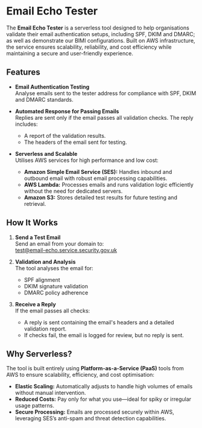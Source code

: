 # **Email Echo Tester**

The **Email Echo Tester** is a serverless tool designed to help organisations validate their email authentication setups, including SPF, DKIM and DMARC; as well as demonstrate our BIMI configurations. Built on AWS infrastructure, the service ensures scalability, reliability, and cost efficiency while maintaining a secure and user-friendly experience.


## **Features**

- **Email Authentication Testing**  
  Analyse emails sent to the tester address for compliance with SPF, DKIM and DMARC standards.

- **Automated Response for Passing Emails**  
  Replies are sent only if the email passes all validation checks. The reply includes:  
  - A report of the validation results.  
  - The headers of the email sent for testing.

- **Serverless and Scalable**  
  Utilises AWS services for high performance and low cost:  
  - **Amazon Simple Email Service (SES):** Handles inbound and outbound email with robust email processing capabilities.  
  - **AWS Lambda:** Processes emails and runs validation logic efficiently without the need for dedicated servers.  
  - **Amazon S3:** Stores detailed test results for future testing and retrieval.  


## **How It Works**

1. **Send a Test Email**  
   Send an email from your domain to:  
   <test@email-echo.service.security.gov.uk>

2. **Validation and Analysis**  
   The tool analyses the email for:  
   - SPF alignment  
   - DKIM signature validation  
   - DMARC policy adherence

3. **Receive a Reply**  
   If the email passes all checks:  
   - A reply is sent containing the email's headers and a detailed validation report.  
   - If checks fail, the email is logged for review, but no reply is sent.


## **Why Serverless?**

The tool is built entirely using **Platform-as-a-Service (PaaS)** tools from AWS to ensure scalability, efficiency, and cost optimisation:  

- **Elastic Scaling:** Automatically adjusts to handle high volumes of emails without manual intervention.  
- **Reduced Costs:** Pay only for what you use—ideal for spiky or irregular usage patterns.  
- **Secure Processing:** Emails are processed securely within AWS, leveraging SES’s anti-spam and threat detection capabilities.  
